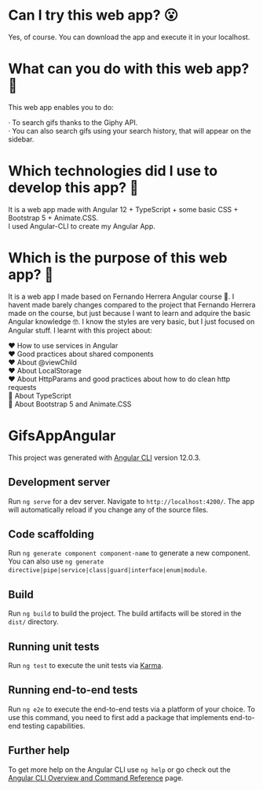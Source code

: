 # Can I try this web app? :open_mouth:

Yes, of course. You can download the app and execute it in your localhost.

# What can you do with this web app? :thinking:

This web app enables you to do:

· To search gifs thanks to the Giphy API. <br>
· You can also search gifs using your search history, that will appear on the sidebar. <br>

# Which technologies did I use to develop this app? :thinking:

It is a web app made with Angular 12 + TypeScript + some basic CSS + Bootstrap 5 + Animate.CSS. <br>
I used Angular-CLI to create my Angular App. <br>

# Which is the purpose of this web app? :thinking:

It is a web app I made based on Fernando Herrera Angular course 🧐. I havent made barely changes compared to the project that Fernando Herrera made on the course, but just because I want to learn and adquire the basic Angular knowledge 🤓. I know the styles are very basic, but I just focused on Angular stuff. I learnt with this project about:

:heart: How to use services in Angular <br>
:heart: Good practices about shared components <br>
:heart: About @viewChild <br>
:heart: About LocalStorage <br>
:heart: About HttpParams and good practices about how to do clean http requests <br>
:blue_heart: About TypeScript <br>
:art: About Bootstrap 5 and Animate.CSS <br>

# GifsAppAngular

This project was generated with [Angular CLI](https://github.com/angular/angular-cli) version 12.0.3.

## Development server

Run `ng serve` for a dev server. Navigate to `http://localhost:4200/`. The app will automatically reload if you change any of the source files.

## Code scaffolding

Run `ng generate component component-name` to generate a new component. You can also use `ng generate directive|pipe|service|class|guard|interface|enum|module`.

## Build

Run `ng build` to build the project. The build artifacts will be stored in the `dist/` directory.

## Running unit tests

Run `ng test` to execute the unit tests via [Karma](https://karma-runner.github.io).

## Running end-to-end tests

Run `ng e2e` to execute the end-to-end tests via a platform of your choice. To use this command, you need to first add a package that implements end-to-end testing capabilities.

## Further help

To get more help on the Angular CLI use `ng help` or go check out the [Angular CLI Overview and Command Reference](https://angular.io/cli) page.
